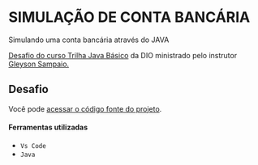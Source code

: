 # SIMULAÇÃO DE CONTA BANCÁRIA
Simulando uma conta bancária através do JAVA

[Desafio do curso Trilha Java Básico](https://github.com/digitalinnovationone/trilha-java-basico/tree/main/desafios/sintaxe) da DIO ministrado pelo instrutor [Gleyson Sampaio.](https://github.com/glysns)

## Desafio
Você pode [acessar o código fonte do projeto](https://github.com/GabrielGomesOliveira/dio-trilha-java-basico/blob/main/ContaBanco/src/ContaTerminal.java).

#### Ferramentas utilizadas
- ``Vs Code``
- ``Java``

